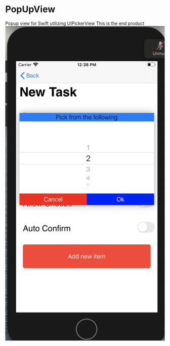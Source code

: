 # PopUpView
Popup view for Swift utilizing UIPickerView
This is the end product 
![](ExamplePicture.png)
